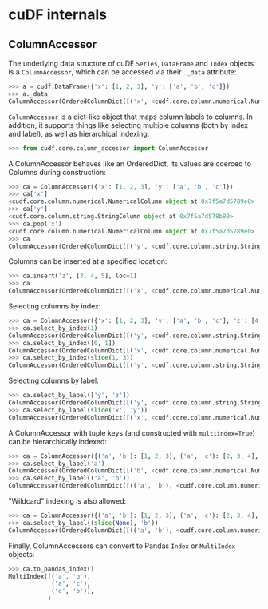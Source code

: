 cuDF internals
==============

ColumnAccessor
--------------

The underlying data structure of cuDF `Series`, `DataFrame` and `Index` objects
is a `ColumnAccessor`, which can be accessed via their `._data` attribute:

```python
>>> a = cudf.DataFrame({'x': [1, 2, 3], 'y': ['a', 'b', 'c']})
>>> a._data
ColumnAccessor(OrderedColumnDict([('x', <cudf.core.column.numerical.NumericalColumn object at 0x7f5a7d12e050>), ('y', <cudf.core.column.string.StringColumn object at 0x7f5a7d12e320>)]), multiindex=False, level_names=(None,))
```

`ColumnAccessor` is a dict-like object that maps column labels to columns.
In addition, it supports things like selecting multiple columns (both by index and label),
as well as hierarchical indexing.

```python
>>> from cudf.core.column_accessor import ColumnAccessor
```

A ColumnAccessor behaves like an OrderedDict,
its values are coerced to Columns during construction:

```python
>>> ca = ColumnAccessor({'x': [1, 2, 3], 'y': ['a', 'b', 'c']})
>>> ca['x']
<cudf.core.column.numerical.NumericalColumn object at 0x7f5a7d5789e0>
>>> ca['y']
<cudf.core.column.string.StringColumn object at 0x7f5a7d578b90>
>>> ca.pop('x')
<cudf.core.column.numerical.NumericalColumn object at 0x7f5a7d5789e0>
>>> ca
ColumnAccessor(OrderedColumnDict([('y', <cudf.core.column.string.StringColumn object at 0x7f5a7d578b90>)]), multiindex=False, level_names=(None,))
```

Columns can be inserted at a specified location:

```python
>>> ca.insert('z', [3, 4, 5], loc=1)
>>> ca
ColumnAccessor(OrderedColumnDict([('x', <cudf.core.column.numerical.NumericalColumn object at 0x7f5a7d578dd0>), ('z', <cudf.core.column.numerical.NumericalColumn object at 0x7f5a7d578680>), ('y', <cudf.core.column.string.StringColumn object at 0x7f5a7d12e3b0>)]), multiindex=False, level_names=(None,))
```

Selecting columns by index:

```python
>>> ca = ColumnAccessor({'x': [1, 2, 3], 'y': ['a', 'b', 'c'], 'z': [4, 5, 6]})
>>> ca.select_by_index(1)
ColumnAccessor(OrderedColumnDict([('y', <cudf.core.column.string.StringColumn object at 0x7f5a7d578830>)]), multiindex=False, level_names=(None,))
>>> ca.select_by_index([0, 1])
ColumnAccessor(OrderedColumnDict([('x', <cudf.core.column.numerical.NumericalColumn object at 0x7f5a7d5789e0>), ('y', <cudf.core.column.string.StringColumn object at 0x7f5a7d578830>)]), multiindex=False, level_names=(None,))    
>>> ca.select_by_index(slice(1, 3))
ColumnAccessor(OrderedColumnDict([('y', <cudf.core.column.string.StringColumn object at 0x7f5a7d578830>), ('z', <cudf.core.column.numerical.NumericalColumn object at 0x7f5a7d5788c0>)]), multiindex=False, level_names=(None,))
```

Selecting columns by label:

```python
>>> ca.select_by_label(['y', 'z'])
ColumnAccessor(OrderedColumnDict([('y', <cudf.core.column.string.StringColumn object at 0x7f5a7d578830>), ('z', <cudf.core.column.numerical.NumericalColumn object at 0x7f5a7d5788c0>)]), multiindex=False, level_names=(None,))
>>> ca.select_by_label(slice('x', 'y'))
ColumnAccessor(OrderedColumnDict([('x', <cudf.core.column.numerical.NumericalColumn object at 0x7f5a7d5789e0>), ('y', <cudf.core.column.string.StringColumn object at 0x7f5a7d578830>)]), multiindex=False, level_names=(None,))
```

A ColumnAccessor with tuple keys (and constructed with `multiindex=True`)
can be hierarchically indexed:

```python
>>> ca = ColumnAccessor({('a', 'b'): [1, 2, 3], ('a', 'c'): [2, 3, 4], 'b': [4, 5, 6]}, multiindex=True)
>>> ca.select_by_label('a')
ColumnAccessor(OrderedColumnDict([('b', <cudf.core.column.numerical.NumericalColumn object at 0x7f5a7d5789e0>), ('c', <cudf.core.column.numerical.NumericalColumn object at 0x7f5a7d578dd0>)]), multiindex=False, level_names=(None,))
>>> ca.select_by_label(('a', 'b'))
ColumnAccessor(OrderedColumnDict([(('a', 'b'), <cudf.core.column.numerical.NumericalColumn object at 0x7f5a7d5789e0>)]), multiindex=False, level_names=(None,))
```

"Wildcard" indexing is also allowed:

```python
>>> ca = ColumnAccessor({('a', 'b'): [1, 2, 3], ('a', 'c'): [2, 3, 4], ('d', 'b'): [4, 5, 6]}, multiindex=True)
>>> ca.select_by_label((slice(None), 'b'))
ColumnAccessor(OrderedColumnDict([(('a', 'b'), <cudf.core.column.numerical.NumericalColumn object at 0x7f5a7d578830>), (('d', 'b'), <cudf.core.column.numerical.NumericalColumn object at 0x7f5a7d578680>)]), multiindex=True, level_names=(None, None))
```

Finally, ColumnAccessors can convert to Pandas `Index` or `MultiIndex` objects:

```python
>>> ca.to_pandas_index()
MultiIndex([('a', 'b'),
            ('a', 'c'),
            ('d', 'b')],
           )
```

